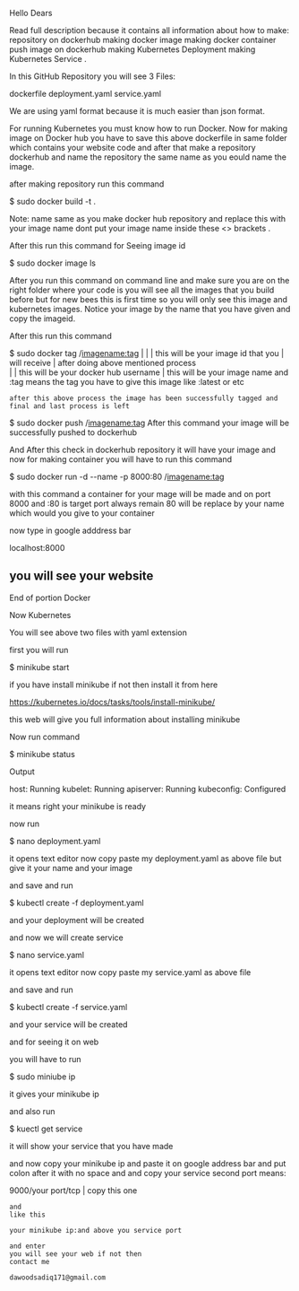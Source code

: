 Hello Dears

Read full description because it contains all information about how to make:
repository on dockerhub
making docker image
making docker container
push image on dockerhub
making Kubernetes Deployment
making Kubernetes Service .

In this GitHub Repository you will see 3 Files:

dockerfile
deployment.yaml
service.yaml

We are using yaml format because it is much easier than json format.

For running Kubernetes you must know how to run Docker. Now for making image on Docker hub you have to save this above dockerfile in same folder which contains your website code and after that make a repository dockerhub and name the repository the same name as you eould name the image.

after making repository run this command

\$ sudo docker build -t <imagename> .
  
  
Note: name same as you make docker hub repository and replace this <imagename> with your image name dont put your image name inside these <> brackets .

After this run this command for Seeing image id

\$ sudo docker image ls

After you run this command on command line and make sure you are on the right folder where your code is you will see all the images that you build before but for new bees this is first time so you will only see this image and kubernetes images. Notice your image by the name that you have given and copy the imageid.

After this run this command

\$ sudo docker tag <imgid> <dockerhubusername>/<imagename:tag>
                      |             |              |
this will be your image id that you | will receive | after doing above mentioned process  
                                    |              |
             this will be your docker hub username |
this will be your image name and :tag means the tag you have to give this image like :latest or etc

    after this above process the image has been successfully tagged and final and last process is left

\$ sudo docker push <dockerhubusername>/<imagename:tag>
After this command your image will be successfully pushed to dockerhub

And After this check in dockerhub repository it will have your image and now for making container you will have to run this command

\$ sudo docker run -d --name <containername> -p 8000:80 <dockerhubusername>/<imagename:tag>

with this command a container for your mage will be made and on port 8000 and :80 is target port always remain 80 <containername> will be replace by your name which would you give to your container

now type in google adddress bar

localhost:8000

## you will see your website

End of portion Docker

Now Kubernetes

You will see above two files with yaml extension

first you will run

\$ minikube start

if you have install minikube if not then install it from here

https://kubernetes.io/docs/tasks/tools/install-minikube/

this web will give you full information about installing minikube

Now run command

\$ minikube status

Output

host: Running
kubelet: Running
apiserver: Running
kubeconfig: Configured

it means right your minikube is ready

now run

\$ nano deployment.yaml

it opens text editor now copy paste my deployment.yaml as above file but give it your name and your image

and save and run

\$ kubectl create -f deployment.yaml

and your deployment will be created

and now we will create service

\$ nano service.yaml

it opens text editor now copy paste my service.yaml as above file

and save and run

\$ kubectl create -f service.yaml

and your service will be created

and for seeing it on web

you will have to run

\$ sudo miniube ip

it gives your minikube ip

and also run

\$ kuectl get service

it will show your service that you have made

and now copy your minikube ip and paste it on google address bar and put colon after it with no space
and and copy your service second port means:

9000/your port/tcp
       |
copy this one

    and
    like this

    your minikube ip:and above you service port

    and enter
    you will see your web if not then
    contact me

    dawoodsadiq171@gmail.com
